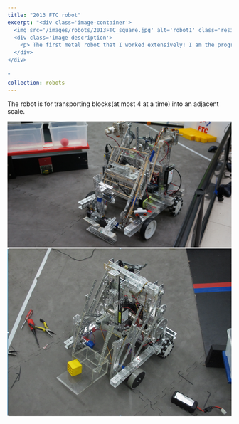 ```yaml
---
title: "2013 FTC robot"
excerpt: "<div class='image-container'>
  <img src='/images/robots/2013FTC_square.jpg' alt='robot1' class='resizable-image'>
  <div class='image-description'>
    <p> The first metal robot that I worked extensively! I am the programmer and learned to use encoders. Made several autonomous scripts and finally we got to National competition. </p>
  </div>
</div>

"
collection: robots
---
```


The robot is for transporting blocks(at most 4 at a time) into an adjacent scale. 

<img src='/images/robots/2013FTC.jpg'>
<img src='/images/robots/2013FTC2.png'>